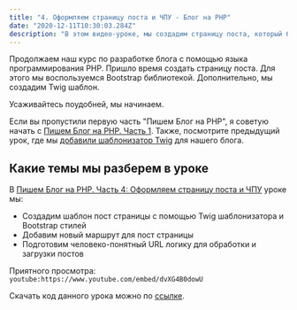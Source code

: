 ```yaml
---
title: "4. Оформляем страницу поста и ЧПУ - Блог на PHP"
date: "2020-12-11T10:30:03.284Z"
description: "В этом видео-уроке, мы создадим страницу поста, который будем использовать для отрисовки постов. Также, мы подготовым маршрут для постов."
---
```


Продолжаем наш курс по разработке блога с помощью языка программирования PHP. 
Пришло время создать страницу поста. Для этого мы воспользуемся Bootstrap библиотекой. Дополнительно, мы создадим Twig шаблон.

Усаживайтесь поудобней, мы начинаем. 

Если вы пропустили первую часть "Пишем Блог на PHP", я советую начать с [Пишем Блог на PHP. Часть 1](/blog-using-php-part-1). 
Также, посмотрите предыдущий урок, где мы [добавили шаблонизатор Twig](/blog-using-php-part-3) для нашего блога.

## Какие темы мы разберем в уроке
В [Пишем Блог на PHP. Часть 4: Оформляем страницу поста и ЧПУ](https://www.youtube.com/watch?v=dvXG4B0dowU) уроке мы:
* Создадим шаблон пост страницы с помощью Twig шаблонизатора и Bootstrap стилей
* Добавим новый маршрут для пост страницы
* Подготовим человеко-понятный URL логику для обработки и загрузки постов

Приятного просмотра:
`youtube:https://www.youtube.com/embed/dvXG4B0dowU`

Скачать код данного урока можно по [ссылке](https://github.com/mcspronko/php-blog-lessons/tree/master/lesson-4).
